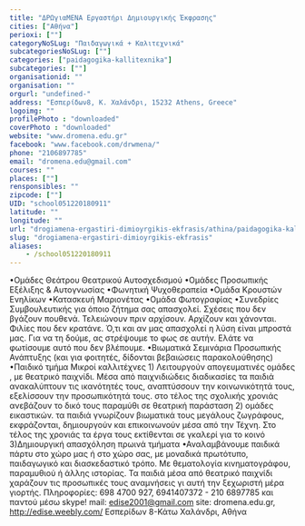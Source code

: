 ```yaml
---
title: "ΔΡΩγιαΜΕΝΑ Εργαστήρι Δημιουργικής Έκφρασης"
cities: ["Αθήνα"]
perioxi: [""]
categoryNoSLug: "Παιδαγωγικά + Καλιτεχνικά"
subcategoriesNoSLug: [""]
categories: ["paidagogika-kallitexnika"]
subcategories: [""]
organisationid: ""
organisation: ""
orgurl: "undefined-"
address: "Εσπερίδων8, Κ. Χαλάνδρι, 15232 Athens, Greece"
logoimg: ""
profilePhoto : "downloaded"
coverPhoto : "downloaded"
website: "www.dromena.edu.gr"
facebook: "www.facebook.com/drwmena/"
phone: "2106897785"
email: "dromena.edu@gmail.com"
courses: ""
places: [""]
rensponsibles: ""
zipcode: [""]
UID: "school051220180911"
latitude: ""
longitude: ""
url: "drogiamena-ergastiri-dimioyrgikis-ekfrasis/athina/paidagogika-kallitexnika/"
slug: "drogiamena-ergastiri-dimioyrgikis-ekfrasis"
aliases:
    - /school051220180911
---
```





•Ομάδες Θεάτρου Θεατρικού Αυτοσχεδισμού •Ομάδες Προσωπικής Εξέλιξης &amp; Αυτογνωσίας •Φωνητική Ψυχοθεραπεία •Ομάδα Κρουστών Ενηλίκων •Κατασκευή Μαριονέτας •Ομάδα Φωτογραφίας •Συνεδρίες Συμβουλευτικής για όποιο ζήτημα σας απασχολεί. Σχέσεις που δεν βγάζουν πουθενά. Τελειώνουν πριν αρχίσουν. Αρχίζουν και χάνονται. Φιλίες που δεν κρατάνε. Ό,τι και αν μας απασχολεί η λύση είναι μπροστά μας. Για να τη δούμε, ας στρέψουμε το φως σε αυτήν. Ελάτε να φωτίσουμε αυτό που δεν βλέπουμε. •Βιωματικά Σεμινάρια Προσωπικής Ανάπτυξης (και για φοιτητές, δίδονται βεβαιώσεις παρακολούθησης) •Παιδικό τμήμα Μικροί καλλιτέχνες 1) Λειτουργούν απογευματινές ομάδες , με θεατρικό παιχνίδι. Μέσα από παιχνιδιώδεις διαδικασίες τα παιδιά ανακαλύπτουν τις ικανότητές τους, αναπτύσσουν την κοινωνικότητά τους, εξελίσσουν την προσωπικότητά τους. στο τέλος της σχολικής χρονιάς ανεβάζουν το δικό τους παραμύθι σε θεατρική παράσταση 2) ομάδες εικαστικών. τα παιδιά γνωρίζουν βιωματικά τους μεγάλους ζωγράφους, εκφράζονται, δημιουργούν και επικοινωνούν μέσα από την Τέχνη. Στο τέλος της χρονιάς τα έργα τους εκτίθενται σε γκαλερί για το κοινό 3)Δημιουργική απασχόληση πρωινά τμήματα •Αναλαμβάνουμε παιδικά πάρτυ στο χώρο μας ή στο χώρο σας, με μοναδικά πρωτότυπο, παιδαγωγικό και διασκεδαστικό τρόπο. Με θεματολογία κινηματογράφου, παραμυθιού ή άλλης ιστορίας. Τα παιδιά μέσα από θεατρικό παιχνίδι χαράζουν τις προσωπικές τους αναμνήσεις γι αυτή την ξεχωριστή μέρα γιορτής. Πληροφορίες: 698 4700 927, 6941407372 - 210 6897785 και παντού μέσω skype! mail: edise2001@gmail.com site: dromena.edu.gr, http://edise.weebly.com/ Εσπερίδων 8-Κάτω Χαλάνδρι, Αθήνα